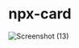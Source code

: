 # npx-card

![Screenshot (13)](https://user-images.githubusercontent.com/77845945/145020764-6a24c372-c862-4b54-b7f3-6ff29c2c8560.png)
